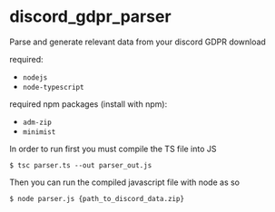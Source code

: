 # discord_gdpr_parser
Parse and generate relevant data from your discord GDPR download

required:
- `nodejs`
- `node-typescript`

required npm packages (install with npm):
- `adm-zip`
- `minimist`

In order to run first you must compile the TS file into JS

```
$ tsc parser.ts --out parser_out.js
```

Then you can run the compiled javascript file with node as so

```
$ node parser.js {path_to_discord_data.zip}
```
